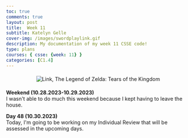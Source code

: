 ```yaml
---
toc: true
comments: true
layout: post
title:  Week 11
subtitle: Katelyn Gelle
cover-img: /images/swordplaylink.gif
description: My documentation of my week 11 CSSE code!
type: plans
courses: { csse: {week: 11} }
categories: [C1.4]
---
```


<div style="text-align: center; margin-top: 20px; margin-bottom: 20px;">
  <img src="{{site.baseurl}}/images/thislifelink.gif" alt="Link, The Legend of Zelda: Tears of the Kingdom" />
</div>  

**Weekend (10.28.2023-10.29.2023)**  
I wasn't able to do much this weekend because I kept having to leave the house.

**Day 48 (10.30.2023)**  
Today, I'm going to be working on my Individual Review that will be assessed in the upcoming days.